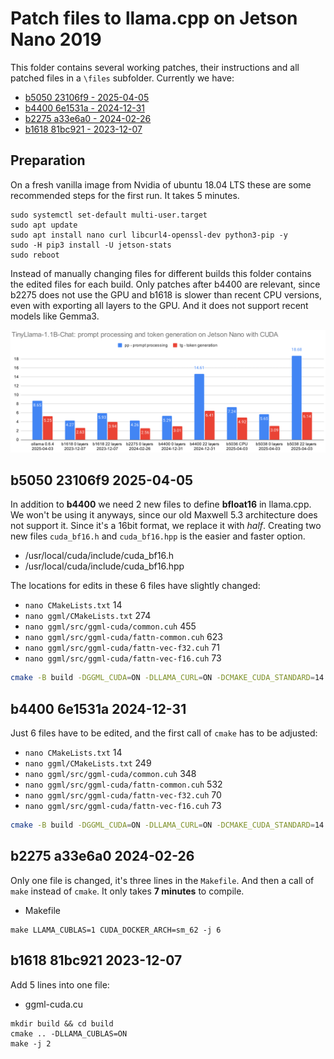 # Patch files to llama.cpp on Jetson Nano 2019

This folder contains several working patches, their instructions and all patched files in a `\files` subfolder. Currently we have:

- [b5050 23106f9 - 2025-04-05](./b5050)
- [b4400 6e1531a - 2024-12-31](./b4400)
- [b2275 a33e6a0 - 2024-02-26](./b2275)
- [b1618 81bc921 - 2023-12-07](./b1618)
  
## Preparation

On a fresh vanilla image from Nvidia of ubuntu 18.04 LTS these are some recommended steps for the first run. It takes 5 minutes.

```
sudo systemctl set-default multi-user.target
sudo apt update
sudo apt install nano curl libcurl4-openssl-dev python3-pip -y
sudo -H pip3 install -U jetson-stats
sudo reboot
```


Instead of manually changing files for different builds this folder contains the edited files for each build. Only patches after b4400 are relevant, since b2275 does not use the GPU and b1618 is slower than recent CPU versions, even with exporting all layers to the GPU. And it does not support recent models like Gemma3.

![speed comparison](https://raw.githubusercontent.com/kreier/llama.cpp-jetson/main/docs/TinyLlama.png)

## b5050 23106f9 2025-04-05

In addition to **b4400** we need 2 new files to define **bfloat16** in llama.cpp. We won't be using it anyways, since our old Maxwell 5.3 architecture does not support it. Since it's a 16bit format, we replace it with *half*. Creating two new files `cuda_bf16.h` and `cuda_bf16.hpp` is the easier and faster option.

- /usr/local/cuda/include/cuda_bf16.h
- /usr/local/cuda/include/cuda_bf16.hpp

The locations for edits in these 6 files have slightly changed:

- `nano CMakeLists.txt` 14
- `nano ggml/CMakeLists.txt` 274
- `nano ggml/src/ggml-cuda/common.cuh` 455
- `nano ggml/src/ggml-cuda/fattn-common.cuh` 623
- `nano ggml/src/ggml-cuda/fattn-vec-f32.cuh` 71
- `nano ggml/src/ggml-cuda/fattn-vec-f16.cuh` 73

``` sh
cmake -B build -DGGML_CUDA=ON -DLLAMA_CURL=ON -DCMAKE_CUDA_STANDARD=14 -DCMAKE_CUDA_STANDARD_REQUIRED=true -DGGML_CPU_ARM_ARCH=armv8-a -DGGML_NATIVE=off
```

## b4400 6e1531a 2024-12-31

Just 6 files have to be edited, and the first call of `cmake` has to be adjusted:

- `nano CMakeLists.txt` 14
- `nano ggml/CMakeLists.txt` 249
- `nano ggml/src/ggml-cuda/common.cuh` 348
- `nano ggml/src/ggml-cuda/fattn-common.cuh` 532
- `nano ggml/src/ggml-cuda/fattn-vec-f32.cuh` 70
- `nano ggml/src/ggml-cuda/fattn-vec-f16.cuh` 73

``` sh
cmake -B build -DGGML_CUDA=ON -DLLAMA_CURL=ON -DCMAKE_CUDA_STANDARD=14 -DCMAKE_CUDA_STANDARD_REQUIRED=true -DGGML_CPU_ARM_ARCH=armv8-a -DGGML_NATIVE=off
```

## b2275 a33e6a0 2024-02-26

Only one file is changed, it's three lines in the `Makefile`. And then a call of `make` instead of `cmake`. It only takes **7 minutes** to compile.

- Makefile

```
make LLAMA_CUBLAS=1 CUDA_DOCKER_ARCH=sm_62 -j 6
```

## b1618 81bc921 2023-12-07

Add 5 lines into one file:

- ggml-cuda.cu

```
mkdir build && cd build
cmake .. -DLLAMA_CUBLAS=ON
make -j 2
```
